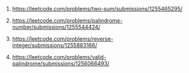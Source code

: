 1. https://leetcode.com/problems/two-sum/submissions/1255465295/

2. https://leetcode.com/problems/palindrome-number/submissions/1255544424/

3. https://leetcode.com/problems/reverse-integer/submissions/1255883166/

4. https://leetcode.com/problems/valid-palindrome/submissions/1256066493/